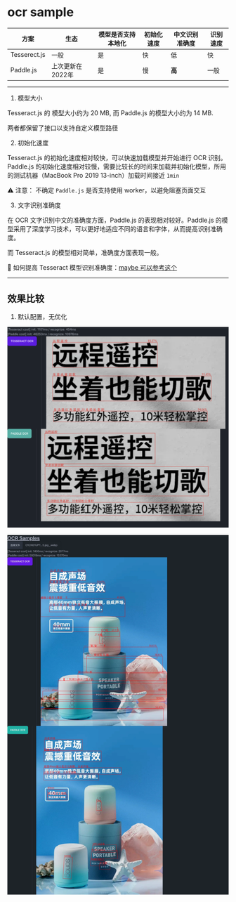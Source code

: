 # ocr sample


| 方案 | 生态 | 模型是否支持本地化 | 初始化速度 | 中文识别准确度 | 识别速度 |
| - | - | - | - | - | - |
| Tesserect.js | 一般 | 是 | 快 | 低 | 快 |
| Paddle.js | 上次更新在2022年 | 是 | 慢 | **高** | 一般 |

---

1. 模型大小

Tesseract.js 的  模型大小约为 20 MB, 而 Paddle.js 的模型大小约为 14 MB.

两者都保留了接口以支持自定义模型路径

2. 初始化速度

Tesseract.js 的初始化速度相对较快，可以快速加载模型并开始进行 OCR 识别。Paddle.js 的初始化速度相对较慢，需要比较长的时间来加载并初始化模型，所用的测试机器（MacBook Pro 2019 13-inch）加载时间接近 `1min`

⚠️ 注意： 不确定 `Paddle.js` 是否支持使用 worker，以避免阻塞页面交互


3. 文字识别准确度

在 OCR 文字识别中文的准确度方面，Paddle.js 的表现相对较好。Paddle.js 的模型采用了深度学习技术，可以更好地适应不同的语言和字体，从而提高识别准确度。

而 Tesseract.js 的模型相对简单，准确度方面表现一般。

📒 如何提高 Tesseract 模型识别准确度：[maybe 可以参考这个](https://blog.csdn.net/tiantian1980/article/details/123896573)

---

## 效果比较

1. 默认配置，无优化

![](./docs/block1.png)

![](./docs/2.webp)